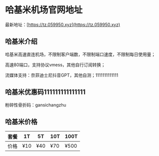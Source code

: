 # 哈基米机场官网地址

最新地址：[https://tz.059950.xyz](https://tz.059950.xyz)

## 哈基米介绍

哈基米高速直连机场，不限制客户端数，不限制端口速度，不限制每日使用量；

高速80端口，支持协议vmess，其他自行订阅转换；

流媒体支持：奈菲迪士尼抖音GPT，其他自测；1111111111111

## 哈基米优惠码111111111111111

粉碎性骨折码：gansichangzhu

## 哈基米价格

|套餐|1T|5T|10T|100T|
|----|----|----|----|----|
|价格|¥10|¥40|¥70|¥500|



